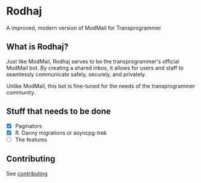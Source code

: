 # Rodhaj

A improved, modern version of ModMail for Transprogrammer

## What is Rodhaj?

Just like ModMail, Rodhaj serves to be the transprogrammer's official ModMail bot. By creating a shared inbox, it allows for users and staff to seamlessly communicate safely, securely, and privately.

Unlike ModMail, this bot is fine-tuned for the needs of the transprogrammer community.

## Stuff that needs to be done

- [x] Paginators
- [x] R. Danny migrations or asyncpg-trek
- [ ] The features

## Contributing

See [contributing](./CONTRIBUTING.md)
